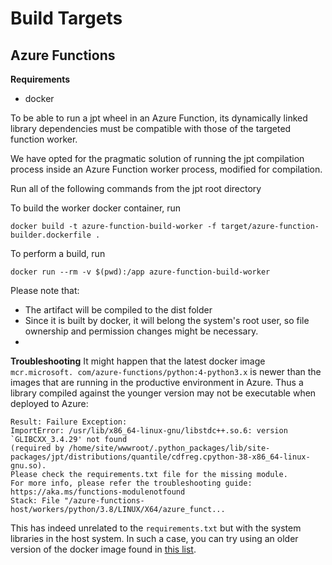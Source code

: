 # Build Targets

## Azure Functions
**Requirements**
- docker
 
To be able to run a jpt wheel in an Azure Function, its dynamically linked library dependencies must be compatible with 
those of the targeted function worker.  

We have opted for the pragmatic solution of running the jpt compilation process inside an Azure Function worker process, 
modified for compilation.

Run all of the following  commands from the jpt root directory

To build the worker docker container, run

```shell
docker build -t azure-function-build-worker -f target/azure-function-builder.dockerfile .
```  

To perform a build, run
```shell
docker run --rm -v $(pwd):/app azure-function-build-worker
```

Please note that:
- The artifact will be compiled to the dist folder
- Since it is built by docker, it will belong the system's root user, so file ownership and permission changes might
be necessary. 
- 
**Troubleshooting**
It might happen that the latest docker image ``mcr.microsoft.
com/azure-functions/python:4-python3.x`` is newer than the images that are 
running in the productive environment in Azure. Thus a library compiled 
against the younger version may not be executable when deployed to Azure:

```
Result: Failure Exception: 
ImportError: /usr/lib/x86_64-linux-gnu/libstdc++.so.6: version `GLIBCXX_3.4.29' not found 
(required by /home/site/wwwroot/.python_packages/lib/site-packages/jpt/distributions/quantile/cdfreg.cpython-38-x86_64-linux-gnu.so). 
Please check the requirements.txt file for the missing module. 
For more info, please refer the troubleshooting guide: https://aka.ms/functions-modulenotfound 
Stack: File "/azure-functions-host/workers/python/3.8/LINUX/X64/azure_funct...
```
This has indeed unrelated to the ``requirements.txt`` but with the system 
libraries in the host system. In such a case, you can try using an older version
of the docker image found in [this list](https://mcr.microsoft.com/v2/azure-functions/python/tags/list).
